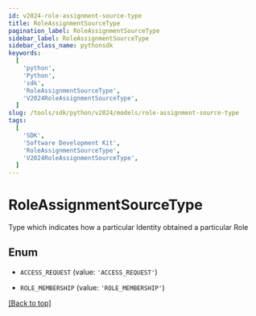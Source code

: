 ```yaml
---
id: v2024-role-assignment-source-type
title: RoleAssignmentSourceType
pagination_label: RoleAssignmentSourceType
sidebar_label: RoleAssignmentSourceType
sidebar_class_name: pythonsdk
keywords:
  [
    'python',
    'Python',
    'sdk',
    'RoleAssignmentSourceType',
    'V2024RoleAssignmentSourceType',
  ]
slug: /tools/sdk/python/v2024/models/role-assignment-source-type
tags:
  [
    'SDK',
    'Software Development Kit',
    'RoleAssignmentSourceType',
    'V2024RoleAssignmentSourceType',
  ]
---
```


# RoleAssignmentSourceType

Type which indicates how a particular Identity obtained a particular Role

## Enum

- `ACCESS_REQUEST` (value: `'ACCESS_REQUEST'`)

- `ROLE_MEMBERSHIP` (value: `'ROLE_MEMBERSHIP'`)

[[Back to top]](#)
